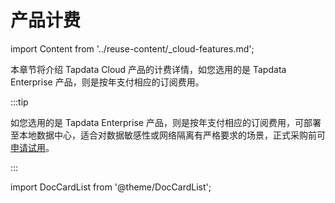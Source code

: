 # 产品计费

import Content from '../reuse-content/_cloud-features.md';

<Content />

本章节将介绍 Tapdata Cloud 产品的计费详情，如您选用的是 Tapdata Enterprise 产品，则是按年支付相应的订阅费用。

:::tip

如您选用的是 Tapdata Enterprise 产品，则是按年支付相应的订阅费用，可部署至本地数据中心，适合对数据敏感性或网络隔离有严格要求的场景，正式采购前可[申请试用](https://tapdata.net/tapdata-on-prem/demo.html)‍。

:::

import DocCardList from '@theme/DocCardList';

<DocCardList />